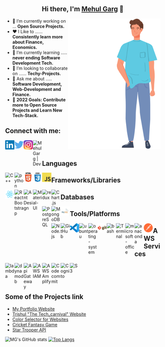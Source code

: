 <h2 align="center">Hi there, I'm <a href="https://www.mehulgarg.me/">Mehul Garg</a> 👋</h2>

<img align="right" alt="My Avtaar" width="300px" src="MyAvtaar.png"/>

- 🔭 I’m currently working on ... **Open Source Projects.**
- ❤️ I Like to ...... **Consistently learn more about Finance, Economics.**
- 🌱 I’m currently learning ..... **never ending Software Development Tech.**
- 👯 I’m looking to collaborate on ...... **Techy-Projects.**
- 💬 Ask me about ..... **Software Development, Web-Development and Finance.**
- 🥅 **2022 Goals: Contribute more to Open Source Projects and Learn New Tech-Stack.**



## Connect with me:


[<img align="left" alt="MehulGarg | LinkedIn" width="30px" src="LinkedinLogo.svg" />][linkedin]
[<img align="left" alt="MehulGarg | Twitter" width="30px" src="TwitterLogo.svg" />][twitter]
[<img align="left" alt="MehulGarg | Instagram" width="30px" src="InstagramLogo.svg" />][instagram]
[<img align="left" alt="MehulGarg | Dev" width="30px" src="https://d2fltix0v2e0sb.cloudfront.net/dev-badge.svg" />][Dev]
<br/>
<br/>

## Languages


<a href="https://isocpp.org/" title="C++">
  <img align="left" alt="C++" width="30px" src="https://img.icons8.com/color/48/000000/c-plus-plus-logo.png"/>
</a>
<a href="https://www.python.org/" title="Python">
  <img align="left" alt="python" width="30px" src="https://img.icons8.com/nolan/64/python.png"/>
</a>
<a href="https://www.w3.org/html/" title="HTML5">
  <img align="left" alt="HTML5" width="30px" src="https://raw.githubusercontent.com/github/explore/80688e429a7d4ef2fca1e82350fe8e3517d3494d/topics/html/html.png" />
</a>
<a href="https://www.w3.org/Style/CSS/" title="CSS3">
  <img align="left" alt="CSS3" width="30px" src="https://raw.githubusercontent.com/github/explore/80688e429a7d4ef2fca1e82350fe8e3517d3494d/topics/css/css.png" />
</a>
<a href="https://developer.mozilla.org/en-US/docs/Web/JavaScript" title="JavaScript">
  <img align="left" alt="JavaScript" width="30px" src="https://raw.githubusercontent.com/github/explore/80688e429a7d4ef2fca1e82350fe8e3517d3494d/topics/javascript/javascript.png" />
</a>

## Frameworks/Libraries


<a href="https://react.dev/" title="React">
  <img align="left" alt="React" width="30px" src="https://raw.githubusercontent.com/github/explore/80688e429a7d4ef2fca1e82350fe8e3517d3494d/topics/react/react.png" />
</a>
<a href="https://getbootstrap.com/" title="Bootstrap">
  <img  align="left" alt="bootstrap" width="30px" src="https://img.icons8.com/color/48/000000/bootstrap.png"/>
</a>
<a href="https://react-bootstrap.github.io/" title="React Bootstrap">
  <img align="left" alt="React Bootstrap" width="30px" src="https://mehulgarg.netlify.app/static/media/react_bootstrap.958e7d840a62824b0702aa1b181b51d9.svg"/>
</a>
<a href="https://ant.design/" title="Ant Design">
  <img align="left" alt="Ant Design" width="30px" src="https://mehulgarg.netlify.app/static/media/ant_design_logo.9bc8753afce8642ac89ffd972d6c90cd.svg"/>
</a>
<a href="https://material-ui.com/" title="Material-UI">
  <img align="left" alt="Material-UI" width="30px" src="https://mehulgarg.netlify.app/static/media/marteialUI.1ccf757bb7d0a367a1282370f75987c2.svg"/>
</a>
<a href="https://redux.js.org/" title="Redux">
<img align="left" alt="redux" width="30px" src="https://img.icons8.com/color/48/000000/redux.png"/>
</a>
<a href="https://www.chartjs.org/" title="Chart.js">
  <img align="left" alt="Chart.js" width="30px" src="https://mehulgarg.netlify.app/static/media/chartjs.8a8260f65c7ffe9e6f4f.ico"/>
</a>



## Databases


<a href="https://www.postgresql.org/" title="PostgreSQL">
  <img align="left" alt="PostgreSQL" width="30px" src="https://mehulgarg.netlify.app/static/media/PostgreSQL.32418160b1c2f2a4b893.png"/>
</a>
<a href="https://www.mongodb.com/" title="MongoDB">
  <img align="left" alt="MongoDB" width="30px" src="https://mehulgarg.netlify.app/static/media/MongoDb.14ed359ee5c57fb8eae0.png"/>
</a>
<a href="https://www.mysql.com/" title="MySQL">
<img align="left" alt="MySQL" width="30px" src="https://raw.githubusercontent.com/github/explore/80688e429a7d4ef2fca1e82350fe8e3517d3494d/topics/mysql/mysql.png" />
</a>


## Tools/Platforms


<a href="https://nodejs.org/" title="Node.js">
  <img align="left" alt="Node.js" width="30px" src="https://mehulgarg.netlify.app/static/media/Nodejs.b508473ad71a31ce2fae.png"/>
</a>
<a href="https://github.com/" title="GitHub">
  <img align="left" alt="GitHub" width="30px" src="https://mehulgarg.netlify.app/static/media/github.abb38ccbc752abe80b5c.png"/>
</a>
<a href="https://code.visualstudio.com/" title="Visual Studio Code">
<img align="left" alt="Visual Studio Code" width="30px" src="https://raw.githubusercontent.com/github/explore/80688e429a7d4ef2fca1e82350fe8e3517d3494d/topics/visual-studio-code/visual-studio-code.png" />
</a>
<a href="https://ubuntu.com/" title="Ubuntu">
<img align="left" alt="ubuntu" width="30px" src="https://img.icons8.com/ios/50/000000/ubuntu.png"/>
</a>
<a href="https://en.wikipedia.org/wiki/Operating_system" title="Operating System">
<img align="left" alt="operating-system" width="30px" src="https://img.icons8.com/dusk/64/000000/operating-system.png"/>
</a>
<a href="https://git-scm.com/" title="Git">
<img align="left" alt="Git" width="30px" src="https://raw.githubusercontent.com/github/explore/80688e429a7d4ef2fca1e82350fe8e3517d3494d/topics/git/git.png" />
</a>
<a href="https://www.gnu.org/software/bash/" title="Bash">
<img align="left" alt="bash" width="30px" src="https://img.icons8.com/plasticine/100/000000/bash.png"/>
</a>
<a href="https://en.wikipedia.org/wiki/Terminal_(computing)" title="Terminal">
<img align="left" alt="Terminal" width="30px" src="https://img.icons8.com/material/48/000000/console.png"/>
</a>
<a href="https://www.microsoft.com/en-us/microsoft-365" title="Microsoft Office">
<img align="left" alt="microsoft-office" width="30px" src="https://img.icons8.com/color/48/000000/microsoft-office-2019.png"/>
</a>
<a href="https://www.anaconda.com/" title="Anaconda">
<img align="left" alt="anaconda" width="30px" src="https://img.icons8.com/dusk/64/000000/anaconda.png"/>
</a>
<a href="https://www.npmjs.com/" title="npm">
<img align="left" alt="npm" width="30px" src="postman-icon.png"/>
</a>


## AWS Services


<a href="https://aws.amazon.com/lambda/" title="Lambda">
<img align="left" alt="lambda" width="30px" src="https://mehulgarg.netlify.app/static/media/Lambda.ec930be259d2440ec095.png"/>
</a>
<a href="https://aws.amazon.com/dynamodb/" title="DynamoDB">
<img align="left" alt="dynamodb" width="30px" src="https://mehulgarg.netlify.app/static/media/DynamoDB.b557bc037b614b47e5b7.png"/>
</a>
<a href="https://aws.amazon.com/api-gateway/" title="API Gateway">
<img align="left" alt="Api Gateway" width="30px" src="https://mehulgarg.netlify.app/static/media/API%20Gateway.3e9a9cb29df48ff962c9.png"/>
</a>
<a href="https://aws.amazon.com/iam/" title="AWS IAM">
<img align="left" alt="AWS IAM" width="30px" src="https://mehulgarg.netlify.app/static/media/IAM%20Identity%20Center.2c1f26aeba116087fc98.png"/>
</a>
<a href="https://aws.amazon.com/amplify/" title="AWS Amplify">
<img align="left" alt="AWS Amplify" width="30px" src="https://mehulgarg.netlify.app/static/media/Amplify.656bd852b8d8edab0029.png"/>
</a>
<a href="https://aws.amazon.com/codecommit/" title="CodeCommit">
<img align="left" alt="Codecommit" width="30px" src="https://mehulgarg.netlify.app/static/media/CodeCommit.82b17550f6e3335a0b20.png"/>
</a>
<a href="https://aws.amazon.com/cognito/" title="Cognito">
<img align="left" alt="Cognito" width="30px" src="https://mehulgarg.netlify.app/static/media/Cognito.d880bbf29be67fa3ddff.png"/>
</a>
<a href="https://aws.amazon.com/s3/" title="S3">
<img align="left" alt="S3" width="30px" src="https://mehulgarg.netlify.app/static/media/Simple%20Storage%20Service.dfc47c8f737823a3a520.png"/>
</a>




<br />
<br />
<br />
<br />

## Some of the Projects link
* [My Portfolio Website]
* [Trishul "The Tech_carnival" Website]
* [Color Selector for Websites]
* [Cricket Fantasy Game]
* [Star Trooper API]

[linkedin]: https://www.linkedin.com/in/mehul104/
[twitter]: https://twitter.com/MehulGarg22
[instagram]: https://www.instagram.com/mehulgarg104/
[Dev]: https://dev.to/mehul104/
[Trishul "The Tech_carnival" Website]: https://www.trishultechfest.live/
[Color Selector for Websites]: https://colorpiker.netlify.app/
[Cricket Fantasy Game]: https://github.com/MehulGarg22/Cricket_Fantasy_Game/
[Star Trooper API]: https://mehulgarg22.github.io/Star-Troopers/
[My Portfolio Website]: https://mehulgarg.netlify.app/

![MG's GitHub stats](https://github-readme-stats.vercel.app/api?username=MehulGarg22&theme=dark&show_icons=true)
[![Top Langs](https://github-readme-stats.vercel.app/api/top-langs/?username=MehulGarg22&layout=compact&theme=dark)](https://github.com/MehulGarg22/github-readme-stats)

